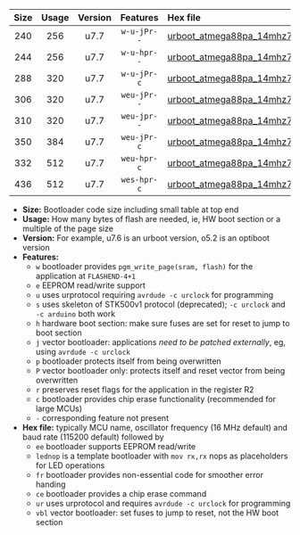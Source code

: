 |Size|Usage|Version|Features|Hex file|
|:-:|:-:|:-:|:-:|:--|
|240|256|u7.7|`w-u-jPr--`|[urboot_atmega88pa_14mhz7456_230400bps_lednop_ur_vbl.hex](https://raw.githubusercontent.com/stefanrueger/urboot.hex/main/mcus/atmega88pa/fcpu_14mhz7456/230400_bps/urboot_atmega88pa_14mhz7456_230400bps_lednop_ur_vbl.hex)|
|244|256|u7.7|`w-u-hpr--`|[urboot_atmega88pa_14mhz7456_230400bps_lednop_fr_ur.hex](https://raw.githubusercontent.com/stefanrueger/urboot.hex/main/mcus/atmega88pa/fcpu_14mhz7456/230400_bps/urboot_atmega88pa_14mhz7456_230400bps_lednop_fr_ur.hex)|
|288|320|u7.7|`w-u-jPr-c`|[urboot_atmega88pa_14mhz7456_230400bps_lednop_fr_ce_ur_vbl.hex](https://raw.githubusercontent.com/stefanrueger/urboot.hex/main/mcus/atmega88pa/fcpu_14mhz7456/230400_bps/urboot_atmega88pa_14mhz7456_230400bps_lednop_fr_ce_ur_vbl.hex)|
|306|320|u7.7|`weu-jPr--`|[urboot_atmega88pa_14mhz7456_230400bps_ee_lednop_ur_vbl.hex](https://raw.githubusercontent.com/stefanrueger/urboot.hex/main/mcus/atmega88pa/fcpu_14mhz7456/230400_bps/urboot_atmega88pa_14mhz7456_230400bps_ee_lednop_ur_vbl.hex)|
|310|320|u7.7|`weu-jpr--`|[urboot_atmega88pa_14mhz7456_230400bps_ee_lednop_fr_ur_vbl.hex](https://raw.githubusercontent.com/stefanrueger/urboot.hex/main/mcus/atmega88pa/fcpu_14mhz7456/230400_bps/urboot_atmega88pa_14mhz7456_230400bps_ee_lednop_fr_ur_vbl.hex)|
|350|384|u7.7|`weu-jPr-c`|[urboot_atmega88pa_14mhz7456_230400bps_ee_lednop_fr_ce_ur_vbl.hex](https://raw.githubusercontent.com/stefanrueger/urboot.hex/main/mcus/atmega88pa/fcpu_14mhz7456/230400_bps/urboot_atmega88pa_14mhz7456_230400bps_ee_lednop_fr_ce_ur_vbl.hex)|
|332|512|u7.7|`weu-hpr-c`|[urboot_atmega88pa_14mhz7456_230400bps_ee_lednop_fr_ce_ur.hex](https://raw.githubusercontent.com/stefanrueger/urboot.hex/main/mcus/atmega88pa/fcpu_14mhz7456/230400_bps/urboot_atmega88pa_14mhz7456_230400bps_ee_lednop_fr_ce_ur.hex)|
|436|512|u7.7|`wes-hpr-c`|[urboot_atmega88pa_14mhz7456_230400bps_ee_lednop_fr_ce.hex](https://raw.githubusercontent.com/stefanrueger/urboot.hex/main/mcus/atmega88pa/fcpu_14mhz7456/230400_bps/urboot_atmega88pa_14mhz7456_230400bps_ee_lednop_fr_ce.hex)|

- **Size:** Bootloader code size including small table at top end
- **Usage:** How many bytes of flash are needed, ie, HW boot section or a multiple of the page size
- **Version:** For example, u7.6 is an urboot version, o5.2 is an optiboot version
- **Features:**
  + `w` bootloader provides `pgm_write_page(sram, flash)` for the application at `FLASHEND-4+1`
  + `e` EEPROM read/write support
  + `u` uses urprotocol requiring `avrdude -c urclock` for programming
  + `s` uses skeleton of STK500v1 protocol (deprecated); `-c urclock` and `-c arduino` both work
  + `h` hardware boot section: make sure fuses are set for reset to jump to boot section
  + `j` vector bootloader: applications *need to be patched externally*, eg, using `avrdude -c urclock`
  + `p` bootloader protects itself from being overwritten
  + `P` vector bootloader only: protects itself and reset vector from being overwritten
  + `r` preserves reset flags for the application in the register R2
  + `c` bootloader provides chip erase functionality (recommended for large MCUs)
  + `-` corresponding feature not present
- **Hex file:** typically MCU name, oscillator frequency (16 MHz default) and baud rate (115200 default) followed by
  + `ee` bootloader supports EEPROM read/write
  + `lednop` is a template bootloader with `mov rx,rx` nops as placeholders for LED operations
  + `fr` bootloader provides non-essential code for smoother error handing
  + `ce` bootloader provides a chip erase command
  + `ur` uses urprotocol and requires `avrdude -c urclock` for programming
  + `vbl` vector bootloader: set fuses to jump to reset, not the HW boot section
